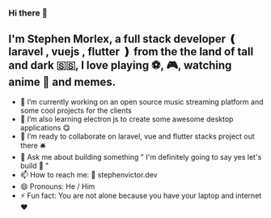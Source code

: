### Hi there 👋

## I'm Stephen Morlex, a full stack developer ❪ **laravel** , **vuejs** , **flutter** ❫ from the the land of tall and dark 🇸🇸, I love playing ⚽️, 🎮, watching anime 🍿 and memes.

- 🔭 I’m currently working on an open source music streaming platform and some cool projects for the clients
- 🌱 I’m also learning electron js to create some awesome desktop applications 😋
- 👯 I’m ready to collaborate on laravel, vue and flutter stacks project out there 🛎
- 💬 Ask me about building something " I'm definitely going to say yes let's build 🐸 "
- 📫 How to reach me: 🔗 stephenvictor.dev
- 😄 Pronouns: He / Him
- ⚡ Fun fact: You are not alone because you have your laptop and internet ♥️
